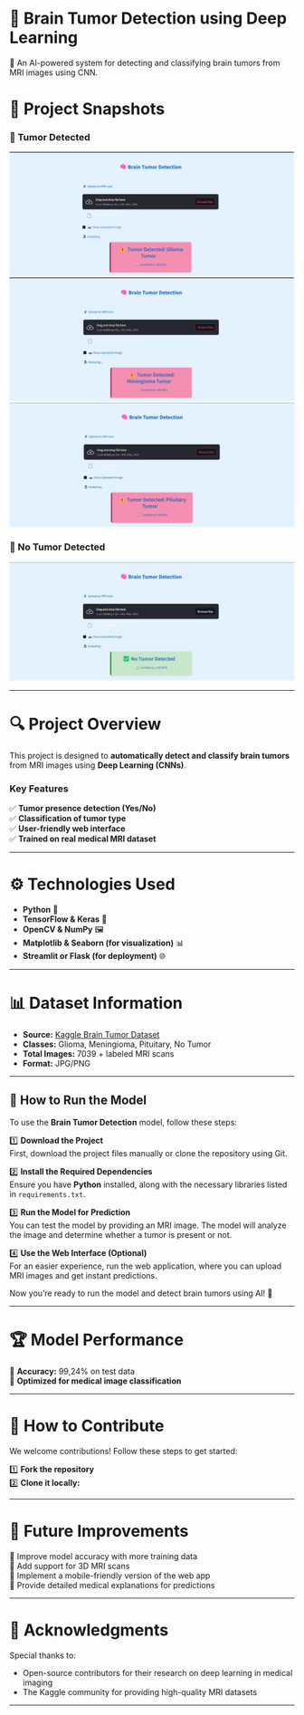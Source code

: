 #  **🧠 Brain Tumor Detection using Deep Learning**

 🚀 An AI-powered system for detecting and classifying brain tumors from MRI images using CNN.

# 📸 **Project Snapshots**
### 🔹 Tumor Detected  
![Tumor Detected](https://github.com/Romisaa582/Brain-Tumors-Detection/blob/main/photo/Screenshot%202025-02-13%20124854.png)
![Tumor Detected 2](https://github.com/Romisaa582/Brain-Tumors-Detection/blob/main/photo/Screenshot%202025-02-13%20124931.png)  
![Tumor Detected 3](https://github.com/Romisaa582/Brain-Tumors-Detection/blob/main/photo/Screenshot%202025-02-13%20125006.png)  

### 🔹 No Tumor Detected  
![No Tumor Detected](https://github.com/Romisaa582/Brain-Tumors-Detection/blob/main/photo/Screenshot%202025-02-13%20124820.png)

---

# 🔍 **Project Overview**  
This project is designed to **automatically detect and classify brain tumors** from MRI images using **Deep Learning (CNNs)**.  

### **Key Features**  
✅ **Tumor presence detection (Yes/No)**  
✅ **Classification of tumor type**  
✅ **User-friendly web interface**  
✅ **Trained on real medical MRI dataset**  

---

# ⚙️ **Technologies Used**  
- **Python** 🐍  
- **TensorFlow & Keras** 🧠  
- **OpenCV & NumPy** 🖼️  
- **Matplotlib & Seaborn (for visualization)** 📊  
- **Streamlit or Flask (for deployment)** 🌐  

---

# 📊 Dataset Information
- **Source:** [Kaggle Brain Tumor Dataset](https://www.kaggle.com/datasets/masoudnickparvar/brain-tumor-mri-dataset)  
- **Classes:** Glioma, Meningioma, Pituitary, No Tumor  
- **Total Images:** 7039 + labeled MRI scans  
- **Format:** JPG/PNG  
  

---
## 🚀 How to Run the Model  

To use the **Brain Tumor Detection** model, follow these steps:  

1️⃣ **Download the Project**  
First, download the project files manually or clone the repository using Git.  

2️⃣ **Install the Required Dependencies**  
Ensure you have **Python** installed, along with the necessary libraries listed in `requirements.txt`.  

3️⃣ **Run the Model for Prediction**  
You can test the model by providing an MRI image. The model will analyze the image and determine whether a tumor is present or not.  

4️⃣ **Use the Web Interface (Optional)**  
For an easier experience, run the web application, where you can upload MRI images and get instant predictions.  

Now you’re ready to run the model and detect brain tumors using AI! 🚀  

---

# 🏆 **Model Performance**  
📌 **Accuracy:** 99,24% on test data  
📌 **Optimized for medical image classification**  

---

# 🌟 **How to Contribute**  
We welcome contributions! Follow these steps to get started:  

1️⃣ **Fork the repository**  
2️⃣ **Clone it locally:**  


---


# 🔮 Future Improvements  
🔹 Improve model accuracy with more training data  
🔹 Add support for 3D MRI scans  
🔹 Implement a mobile-friendly version of the web app  
🔹 Provide detailed medical explanations for predictions  


---


# 🙏 Acknowledgments  
Special thanks to:  
- Open-source contributors for their research on deep learning in medical imaging  
- The Kaggle community for providing high-quality MRI datasets  


---
